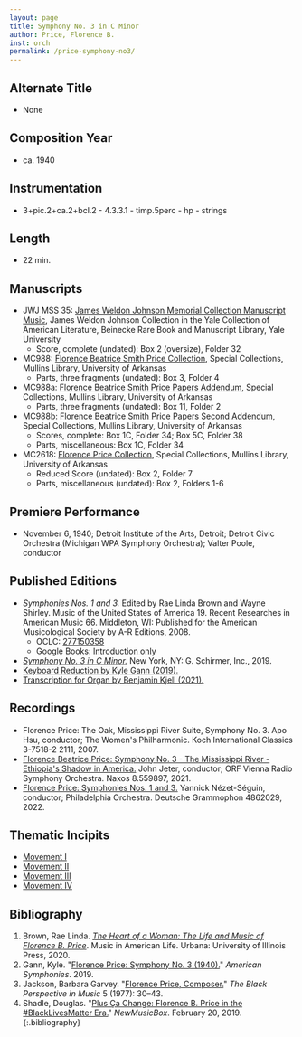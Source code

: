 ```yaml
---
layout: page
title: Symphony No. 3 in C Minor
author: Price, Florence B.
inst: orch
permalink: /price-symphony-no3/
---
```


## Alternate Title
- None

## Composition Year
- ca. 1940

## Instrumentation
- 3+pic.2+ca.2+bcl.2 - 4.3.3.1 - timp.5perc - hp - strings

## Length
- 22 min.

## Manuscripts
- JWJ MSS 35: <a href="https://archives.yale.edu/repositories/11/resources/12228" target="_blank">James Weldon Johnson Memorial Collection Manuscript Music</a>, James Weldon Johnson Collection in the Yale Collection of American Literature, Beinecke Rare Book and Manuscript Library, Yale University
    * Score, complete (undated): Box 2 (oversize), Folder 32
- MC988: <a href="https://uark.as.atlas-sys.com/repositories/2/resources/1419" target="_blank">Florence Beatrice Smith Price Collection</a>, Special Collections, Mullins Library, University of Arkansas
    * Parts, three fragments (undated): Box 3, Folder 4
- MC988a: <a href="https://uark.as.atlas-sys.com/repositories/2/resources/1522" target="_blank">Florence Beatrice Smith Price Papers Addendum</a>, Special Collections, Mullins Library, University of Arkansas
    * Parts, three fragments (undated): Box 11, Folder 2
- MC988b: <a href="https://uark.as.atlas-sys.com/repositories/2/resources/696/" target="_blank">Florence Beatrice Smith Price Papers Second Addendum</a>, Special Collections, Mullins Library, University of Arkansas
    * Scores, complete: Box 1C, Folder 34; Box 5C, Folder 38
    * Parts, miscellaneous: Box 1C, Folder 34
- MC2618: <a href="https://uark.as.atlas-sys.com/repositories/2/resources/2618" target="_blank">Florence Price Collection</a>, Special Collections, Mullins Library, University of Arkansas
    * Reduced Score (undated): Box 2, Folder 7
    * Parts, miscellaneous (undated): Box 2, Folders 1-6

## Premiere Performance
- November 6, 1940; Detroit Institute of the Arts, Detroit; Detroit Civic Orchestra (Michigan WPA Symphony Orchestra); Valter Poole, conductor

## Published Editions
- *Symphonies Nos. 1 and 3.* Edited by Rae Linda Brown and Wayne Shirley. Music of the United States of America 19. Recent Researches in American Music 66. Middleton, WI: Published for the American Musicological Society by A-R Editions, 2008.
    * OCLC: <a href="https://www.worldcat.org/title/277150358" target="_blank">277150358</a>
    * Google Books: <a href="https://www.google.com/books/edition/Symphonies_nos_1_and_3/9lzwS6YzrG8C" target="_blank">Introduction only</a>
- <a href="https://www.wisemusicclassical.com/work/58894/Symphony-No-3-in-C-minor" target="_blank">*Symphony No. 3 in C Minor.*</a> New York, NY: G. Schirmer, Inc., 2019.
- <a href="https://www.kylegann.com/Price3.pdf" target="_blank">Keyboard Reduction by Kyle Gann (2019).</a>
- <a href="http://hdl.handle.net/2077/69833" target="_blank">Transcription for Organ by Benjamin Kjell (2021).</a>

## Recordings
- Florence Price: The Oak, Mississippi River Suite, Symphony No. 3. Apo Hsu, conductor; The Women's Philharmonic. Koch International Classics 3-7518-2 2111, 2007.
- <a href="https://www.naxos.com/CatalogueDetail/?id=8.559897" target="_blank">Florence Beatrice Price: Symphony No. 3 - The Mississippi River - Ethiopia's Shadow in America.</a> John Jeter, conductor; ORF Vienna Radio Symphony Orchestra. Naxos 8.559897, 2021.
- <a href="https://www.deutschegrammophon.com/en/catalogue/products/price-symphonies-nos-1-3-nezet-seguin-12476" target="_blank">Florence Price: Symphonies Nos. 1 and 3.</a> Yannick Nézet-Séguin, conductor; Philadelphia Orchestra. Deutsche Grammophon 4862029, 2022.

## Thematic Incipits
- [Movement I](/price-symphony-no3/mvt1/)
- [Movement II](/price-symphony-no3/mvt2/)
- [Movement III](/price-symphony-no3/mvt3/)
- [Movement IV](/price-symphony-no3/mvt4/)

## Bibliography
1. Brown, Rae Linda. <a href="https://www.worldcat.org/title/1122800180" target="_blank">*The Heart of a Woman: The Life and Music of Florence B. Price*</a>. Music in American Life. Urbana: University of Illinois Press, 2020.
2. Gann, Kyle. "<a href="https://www.kylegann.com/Price3.html" target="_blank">Florence Price: Symphony No. 3 (1940).</a>" *American Symphonies*. 2019.
3. Jackson, Barbara Garvey. "<a href="https://doi.org/10.2307/1214357" target="_blank">Florence Price, Composer.</a>" *The Black Perspective in Music* 5 (1977): 30&ndash;43.
4. Shadle, Douglas. "<a href="https://newmusicusa.org/nmbx/plus-ca-change-florence-b-price-in-the-blacklivesmatter-era/" target="_blank">Plus Ça Change: Florence B. Price in the #BlackLivesMatter Era.</a>" *NewMusicBox*. February 20, 2019.
{:.bibliography}
